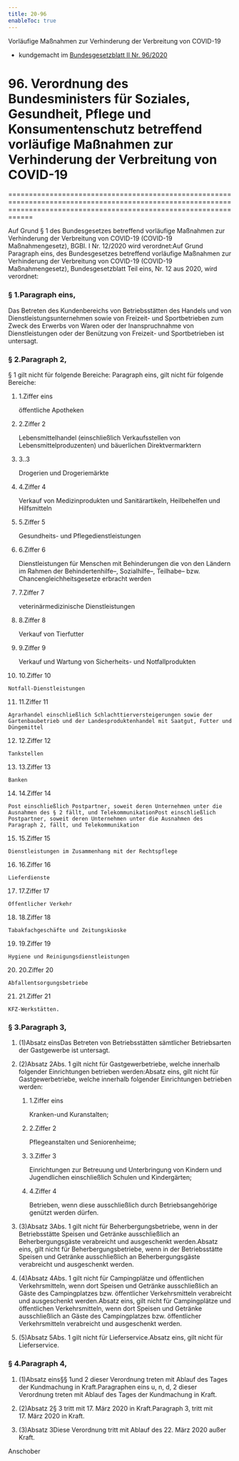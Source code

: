 ```yaml
---
title: 20-96
enableToc: true
---
```


Vorläufige Maßnahmen zur Verhinderung der Verbreitung von COVID-19

* kundgemacht im [Bundesgesetzblatt II Nr. 96/2020](https://www.ris.bka.gv.at/eli/bgbl/II/2020/96)

# 96\. Verordnung des Bundesministers für Soziales, Gesundheit, Pflege und Konsumentenschutz betreffend vorläufige Maßnahmen zur Verhinderung der Verbreitung von COVID-19
========================================================================================================================================================================

Auf Grund § 1 des Bundesgesetzes betreffend vorläufige Maßnahmen zur Verhinderung der Verbreitung von COVID-19 (COVID-19 Maßnahmengesetz), BGBl. I Nr. 12/2020 wird verordnet:Auf Grund Paragraph eins, des Bundesgesetzes betreffend vorläufige Maßnahmen zur Verhinderung der Verbreitung von COVID-19 (COVID-19 Maßnahmengesetz), Bundesgesetzblatt Teil eins, Nr. 12 aus 2020, wird verordnet:

### § 1.Paragraph eins,

Das Betreten des Kundenbereichs von Betriebsstätten des Handels und von Dienstleistungsunternehmen sowie von Freizeit- und Sportbetrieben zum Zweck des Erwerbs von Waren oder der Inanspruchnahme von Dienstleistungen oder der Benützung von Freizeit- und Sportbetrieben ist untersagt.

### § 2.Paragraph 2,

§ 1 gilt nicht für folgende Bereiche: Paragraph eins, gilt nicht für folgende Bereiche:

1.  1.Ziffer eins
    
    öffentliche Apotheken
    
2.  2.Ziffer 2
    
    Lebensmittelhandel (einschließlich Verkaufsstellen von Lebensmittelproduzenten) und bäuerlichen Direktvermarktern
    
3.  3..3
    
    Drogerien und Drogeriemärkte
    
4.  4.Ziffer 4
    
    Verkauf von Medizinprodukten und Sanitärartikeln, Heilbehelfen und Hilfsmitteln
    
5.  5.Ziffer 5
    
    Gesundheits- und Pflegedienstleistungen
    
6.  6.Ziffer 6
    
    Dienstleistungen für Menschen mit Behinderungen die von den Ländern im Rahmen der Behindertenhilfe–, Sozialhilfe–, Teilhabe– bzw. Chancengleichheitsgesetze erbracht werden
    
7.  7.Ziffer 7
    
    veterinärmedizinische Dienstleistungen
    
8.  8.Ziffer 8
    
    Verkauf von Tierfutter
    
9.  9.Ziffer 9
    
    Verkauf und Wartung von Sicherheits- und Notfallprodukten
    
10.  10.Ziffer 10
    
    Notfall-Dienstleistungen
    
11.  11.Ziffer 11
    
    Agrarhandel einschließlich Schlachttierversteigerungen sowie der Gartenbaubetrieb und der Landesproduktenhandel mit Saatgut, Futter und Düngemittel
    
12.  12.Ziffer 12
    
    Tankstellen
    
13.  13.Ziffer 13
    
    Banken
    
14.  14.Ziffer 14
    
    Post einschließlich Postpartner, soweit deren Unternehmen unter die Ausnahmen des § 2 fällt, und TelekommunikationPost einschließlich Postpartner, soweit deren Unternehmen unter die Ausnahmen des Paragraph 2, fällt, und Telekommunikation
    
15.  15.Ziffer 15
    
    Dienstleistungen im Zusammenhang mit der Rechtspflege
    
16.  16.Ziffer 16
    
    Lieferdienste
    
17.  17.Ziffer 17
    
    Öffentlicher Verkehr
    
18.  18.Ziffer 18
    
    Tabakfachgeschäfte und Zeitungskioske
    
19.  19.Ziffer 19
    
    Hygiene und Reinigungsdienstleistungen
    
20.  20.Ziffer 20
    
    Abfallentsorgungsbetriebe
    
21.  21.Ziffer 21
    
    KFZ-Werkstätten.
    

### § 3.Paragraph 3,

1.  (1)Absatz einsDas Betreten von Betriebsstätten sämtlicher Betriebsarten der Gastgewerbe ist untersagt.
    
2.  (2)Absatz 2Abs. 1 gilt nicht für Gastgewerbetriebe, welche innerhalb folgender Einrichtungen betrieben werden:Absatz eins, gilt nicht für Gastgewerbetriebe, welche innerhalb folgender Einrichtungen betrieben werden:
    
    1.  1.Ziffer eins
        
        Kranken-und Kuranstalten;
        
    2.  2.Ziffer 2
        
        Pflegeanstalten und Seniorenheime;
        
    3.  3.Ziffer 3
        
        Einrichtungen zur Betreuung und Unterbringung von Kindern und Jugendlichen einschließlich Schulen und Kindergärten;
        
    4.  4.Ziffer 4
        
        Betrieben, wenn diese ausschließlich durch Betriebsangehörige genützt werden dürfen.
        
    
3.  (3)Absatz 3Abs. 1 gilt nicht für Beherbergungsbetriebe, wenn in der Betriebsstätte Speisen und Getränke ausschließlich an Beherbergungsgäste verabreicht und ausgeschenkt werden.Absatz eins, gilt nicht für Beherbergungsbetriebe, wenn in der Betriebsstätte Speisen und Getränke ausschließlich an Beherbergungsgäste verabreicht und ausgeschenkt werden.
    
4.  (4)Absatz 4Abs. 1 gilt nicht für Campingplätze und öffentlichen Verkehrsmitteln, wenn dort Speisen und Getränke ausschließlich an Gäste des Campingplatzes bzw. öffentlicher Verkehrsmitteln verabreicht und ausgeschenkt werden.Absatz eins, gilt nicht für Campingplätze und öffentlichen Verkehrsmitteln, wenn dort Speisen und Getränke ausschließlich an Gäste des Campingplatzes bzw. öffentlicher Verkehrsmitteln verabreicht und ausgeschenkt werden.
    
5.  (5)Absatz 5Abs. 1 gilt nicht für Lieferservice.Absatz eins, gilt nicht für Lieferservice.
    

### § 4.Paragraph 4,

1.  (1)Absatz eins§§ 1und 2 dieser Verordnung treten mit Ablauf des Tages der Kundmachung in Kraft.Paragraphen eins u, n, d, 2 dieser Verordnung treten mit Ablauf des Tages der Kundmachung in Kraft.
    
2.  (2)Absatz 2§ 3 tritt mit 17. März 2020 in Kraft.Paragraph 3, tritt mit 17. März 2020 in Kraft.
    
3.  (3)Absatz 3Diese Verordnung tritt mit Ablauf des 22. März 2020 außer Kraft.
    
  
Anschober